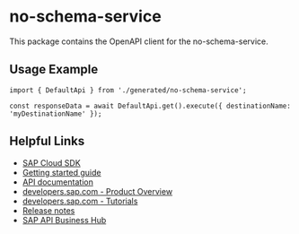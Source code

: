 # no-schema-service

This package contains the OpenAPI client for the no-schema-service.

## Usage Example

```
import { DefaultApi } from './generated/no-schema-service';

const responseData = await DefaultApi.get().execute({ destinationName: 'myDestinationName' });
```

## Helpful Links

- [SAP Cloud SDK](https://github.com/SAP/cloud-sdk-js)
- [Getting started guide](https://sap.github.io/cloud-sdk/docs/js/getting-started)
- [API documentation](https://sap.github.io/cloud-sdk/docs/js/api)
- [developers.sap.com - Product Overview](https://developers.sap.com/topics/cloud-sdk.html)
- [developers.sap.com - Tutorials](https://developers.sap.com/tutorial-navigator.html?tag=software-product:technology-platform/sap-cloud-sdk&tag=tutorial:type/tutorial&tag=programming-tool:javascript)
- [Release notes](https://help.sap.com/doc/2324e9c3b28748a4ae2ad08166d77675/1.0/en-US/js-index.html)
- [SAP API Business Hub](https://api.sap.com/)
